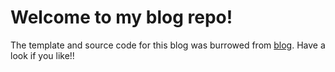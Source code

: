 # Welcome to my blog repo!
The template and source code for this blog was burrowed from [blog](https://hummat.github.io). Have a look if you like!!
